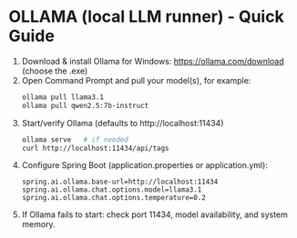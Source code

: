 # OLLAMA (local LLM runner) - Quick Guide

1. Download & install Ollama for Windows: https://ollama.com/download (choose the .exe)
2. Open Command Prompt and pull your model(s), for example:
   ```bash
   ollama pull llama3.1
   ollama pull qwen2.5:7b-instruct
   ```
3. Start/verify Ollama (defaults to http://localhost:11434)
   ```bash
   ollama serve   # if needed
   curl http://localhost:11434/api/tags
   ```
4. Configure Spring Boot (application.properties or application.yml):
   ```properties
   spring.ai.ollama.base-url=http://localhost:11434
   spring.ai.ollama.chat.options.model=llama3.1
   spring.ai.ollama.chat.options.temperature=0.2
   ```
5. If Ollama fails to start: check port 11434, model availability, and system memory.